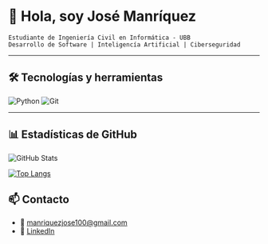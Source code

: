 # 👋 Hola, soy José Manríquez

    Estudiante de Ingeniería Civil en Informática - UBB  
    Desarrollo de Software | Inteligencía Artificial | Ciberseguridad
---

## 🛠️ Tecnologías y herramientas
![Python](https://img.shields.io/badge/Python-3776AB?style=flat&logo=python&logoColor=white)
![Git](https://img.shields.io/badge/Git-F05032?style=flat&logo=git&logoColor=white)

---

## 📊 Estadísticas de GitHub
![GitHub Stats](https://github-readme-stats.vercel.app/api?username=jomulloa&show_icons=true&theme=default)

[![Top Langs](https://github-readme-stats.vercel.app/api/top-langs/?username=jomulloa&layout=compact)](https://github.com/anuraghazra/github-readme-stats)

## 📫 Contacto
- 📧 manriquezjose100@gmail.com  
- 💼 [LinkedIn](https://www.linkedin.com/in/jomulloa/)  

